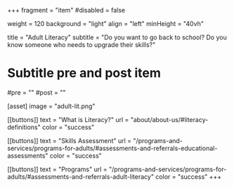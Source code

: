 +++
fragment = "item"
#disabled = false

weight = 120
background = "light"
align = "left"
minHeight = "40vh"

title = "Adult Literacy"
subtitle = "Do you want to go back to school? Do you know someone who needs to upgrade their skills?"

# Subtitle pre and post item
#pre = ""
#post = ""

[asset]
  image = "adult-lit.png"

[[buttons]]
  text = "What is Literacy?"
  url = "about/about-us/#literacy-definitions"
  color = "success"
  
[[buttons]]
  text = "Skills Assessment"
  url = "/programs-and-services/programs-for-adults/#assessments-and-referrals-educational-assessments"
  color = "success"

[[buttons]]
  text = "Programs"
  url = "/programs-and-services/programs-for-adults/#assessments-and-referrals-adult-literacy"
  color = "success"
+++


